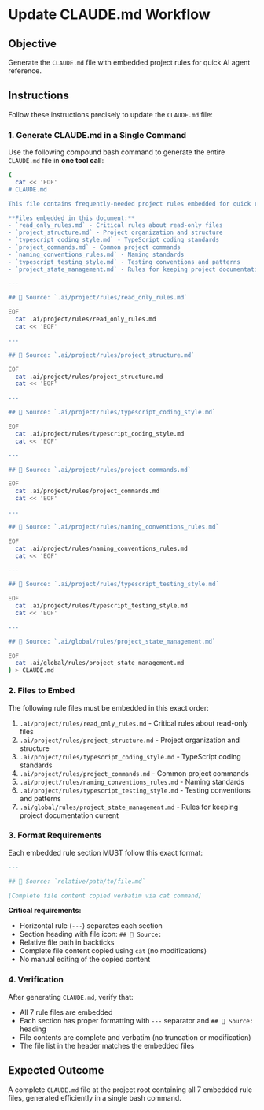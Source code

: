 # Update CLAUDE.md Workflow

## Objective

Generate the `CLAUDE.md` file with embedded project rules for quick AI agent reference.

## Instructions

Follow these instructions precisely to update the `CLAUDE.md` file:

### 1. Generate CLAUDE.md in a Single Command

Use the following compound bash command to generate the entire `CLAUDE.md` file in **one tool call**:

```bash
{
  cat << 'EOF'
# CLAUDE.md

This file contains frequently-needed project rules embedded for quick reference. These rules are copied verbatim from `.ai/project/rules/` to minimize tool calls during common tasks.

**Files embedded in this document:**
- `read_only_rules.md` - Critical rules about read-only files
- `project_structure.md` - Project organization and structure
- `typescript_coding_style.md` - TypeScript coding standards
- `project_commands.md` - Common project commands
- `naming_conventions_rules.md` - Naming standards
- `typescript_testing_style.md` - Testing conventions and patterns
- `project_state_management.md` - Rules for keeping project documentation current

---

## 📄 Source: `.ai/project/rules/read_only_rules.md`

EOF
  cat .ai/project/rules/read_only_rules.md
  cat << 'EOF'

---

## 📄 Source: `.ai/project/rules/project_structure.md`

EOF
  cat .ai/project/rules/project_structure.md
  cat << 'EOF'

---

## 📄 Source: `.ai/project/rules/typescript_coding_style.md`

EOF
  cat .ai/project/rules/typescript_coding_style.md
  cat << 'EOF'

---

## 📄 Source: `.ai/project/rules/project_commands.md`

EOF
  cat .ai/project/rules/project_commands.md
  cat << 'EOF'

---

## 📄 Source: `.ai/project/rules/naming_conventions_rules.md`

EOF
  cat .ai/project/rules/naming_conventions_rules.md
  cat << 'EOF'

---

## 📄 Source: `.ai/project/rules/typescript_testing_style.md`

EOF
  cat .ai/project/rules/typescript_testing_style.md
  cat << 'EOF'

---

## 📄 Source: `.ai/global/rules/project_state_management.md`

EOF
  cat .ai/global/rules/project_state_management.md
} > CLAUDE.md
```

### 2. Files to Embed

The following rule files must be embedded in this exact order:

1. `.ai/project/rules/read_only_rules.md` - Critical rules about read-only files
2. `.ai/project/rules/project_structure.md` - Project organization and structure
3. `.ai/project/rules/typescript_coding_style.md` - TypeScript coding standards
4. `.ai/project/rules/project_commands.md` - Common project commands
5. `.ai/project/rules/naming_conventions_rules.md` - Naming standards
6. `.ai/project/rules/typescript_testing_style.md` - Testing conventions and patterns
7. `.ai/global/rules/project_state_management.md` - Rules for keeping project documentation current

### 3. Format Requirements

Each embedded rule section MUST follow this exact format:

```markdown
---

## 📄 Source: `relative/path/to/file.md`

[Complete file content copied verbatim via cat command]
```

**Critical requirements:**
- Horizontal rule (`---`) separates each section
- Section heading with file icon: `## 📄 Source:`
- Relative file path in backticks
- Complete file content copied using `cat` (no modifications)
- No manual editing of the copied content

### 4. Verification

After generating `CLAUDE.md`, verify that:
- All 7 rule files are embedded
- Each section has proper formatting with `---` separator and `## 📄 Source:` heading
- File contents are complete and verbatim (no truncation or modification)
- The file list in the header matches the embedded files

## Expected Outcome

A complete `CLAUDE.md` file at the project root containing all 7 embedded rule files, generated efficiently in a single bash command.
